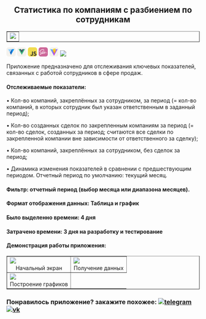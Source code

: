 <h2 align="center">Статистика по компаниям с разбиением по сотрудникам</h2>
<div width="100%" align="center">
<table width="600px" cellSpacing="1" cellpadding="1" border="1">
<tr><td><img  width="600px" src="https://github.com/user-attachments/assets/ae5436cd-3b29-4dbe-a3bf-22cc9e1489d1"></td></tr>
</table>
  </div>
  
  <img  width="24px" src="https://github.com/tandpfun/skill-icons/blob/main/icons/Vuetify-Light.svg">
  <img  width="24px" src="https://github.com/tandpfun/skill-icons/blob/main/icons/VueJS-Light.svg">
  <img  width="24px" src="https://github.com/tandpfun/skill-icons/blob/main/icons/JavaScript.svg">
  <img  width="24px" src="https://github.com/tandpfun/skill-icons/blob/main/icons/Sass.svg">
<img  width="24px" src="https://github.com/tandpfun/skill-icons/blob/main/icons/Vite-Light.svg">
<img  width="24px" src="https://github.com/user-attachments/assets/8d146d5c-1c3e-40e5-af64-584c1aadf25f">


Приложение предназначено для отслеживания ключевых показателей, связанных с работой сотрудников в сфере продаж.
<h4>Отслеживаемые показатели:</h4>
<p>• Кол-во компаний, закреплённых за сотрудником, за период (= кол-во компаний, в которых сотрудник был указан ответственным в заданный период);</p>
<p>• Кол-во созданных сделок по закрепленным компаниям за период (= кол-во сделок, созданных за период; считаются все сделки по закрепленной компании вне зависимости от ответственного за сделку);</p>
<p>• Кол-во компаний, закреплённых за сотрудником, без сделок за период;</p>
<p>• Динамика изменения показателей в сравнении с предшествующим периодом. Отчетный период по умолчанию: текущий месяц.</p>
<h4>Фильтр: отчетный период (выбор месяца или диапазона месяцев).</h4>
<h4>Формат отображения данных: Таблица и график</h4>
<h4>Было выделенно времени: 4 дня</h4>
<h4>Затрачено времени: 3 дня на разработку и тестирование</h4>
<h4>Демонстрация работы приложения:</h4>
<table width="100%" cellSpacing="1" cellpadding="1" border="1">
  <tr>
    <td><img  width="100%" src="https://github.com/user-attachments/assets/eb2ac5f8-aafe-47c7-8015-e764c853f980"><div align="center">Начальный экран</div></td>
    <td><img  width="100%" src="https://github.com/user-attachments/assets/c5d02c81-e9fa-42e4-b9ad-0fc2ac76267a"><div align="center">Получение данных</div></td>
  </tr>
  <tr>
    <td><img  width="100%" src="https://github.com/user-attachments/assets/085b06cf-7501-421c-8916-9a9ccec9c880"><div align="center">Построение графиков</div></td>
  </tr>
</table>
<h3>Понравилось приложение? закажите похожее: <a target="_blank" href="https://t.me/timofey_bitrix24"><img alt="telegram"  width="32px" height="32px" title="telegram" src="https://github.com/user-attachments/assets/9092b79a-c4e0-45e0-af75-86ce4ad47b8b"></a> <a target="_blank" href="https://vk.com/timofey_bitrix24"><img  width="32px" height="32px" alt="vk" title="vk" src="https://github.com/user-attachments/assets/93ea1801-dd33-43ad-99c1-79c41c8ddfbd"></a></h3>
